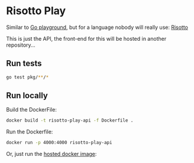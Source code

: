 # Risotto Play

Similar to [Go playground](https://play.golang.org/), but for a language nobody will really use: [Risotto](https://github.com/raphaelvigee/risotto)

This is just the API, the front-end for this will be hosted in another repository...

## Run tests

```bash
go test pkg/**/*
```

## Run locally

Build the DockerFile:

```bash
docker build -t risotto-play-api -f Dockerfile .
```

Run the Dockerfile:

```bash
docker run -p 4000:4000 risotto-play-api
```

Or, just run the [hosted docker image](https://hub.docker.com/r/jjhaslanded/risotto-play):

```bash run -p 80:4000 jjhaslanded/risotto-play:latest
